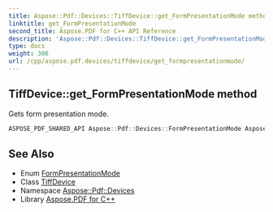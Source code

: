 ```yaml
---
title: Aspose::Pdf::Devices::TiffDevice::get_FormPresentationMode method
linktitle: get_FormPresentationMode
second_title: Aspose.PDF for C++ API Reference
description: 'Aspose::Pdf::Devices::TiffDevice::get_FormPresentationMode method. Gets form presentation mode in C++.'
type: docs
weight: 300
url: /cpp/aspose.pdf.devices/tiffdevice/get_formpresentationmode/
---
```

## TiffDevice::get_FormPresentationMode method


Gets form presentation mode.

```cpp
ASPOSE_PDF_SHARED_API Aspose::Pdf::Devices::FormPresentationMode Aspose::Pdf::Devices::TiffDevice::get_FormPresentationMode() const
```

## See Also

* Enum [FormPresentationMode](../../formpresentationmode/)
* Class [TiffDevice](../)
* Namespace [Aspose::Pdf::Devices](../../)
* Library [Aspose.PDF for C++](../../../)

